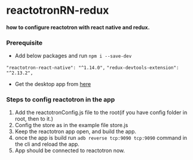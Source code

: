 # reactotronRN-redux

#### how to configure reactotron with react native and redux.

### Prerequisite
* Add below packages and run `npm i --save-dev`

`"reactotron-react-native": "^1.14.0",`
`"redux-devtools-extension": "^2.13.2",`

* Get the desktop app from [here](https://github.com/infinitered/reactotron/releases/tag/v2.1.2)

### Steps to config reactotron in the app

1. Add the reactotronConfig.js file to the root(if you have config folder in root, then to it.)
2. Config the store as in the example file store.js
3. Keep the reactotron app open, and build the app.
4. once the app is build run `adb reverse tcp:9090 tcp:9090` command in the cli and reload the app.
5. App should be connected to reactotron now.
